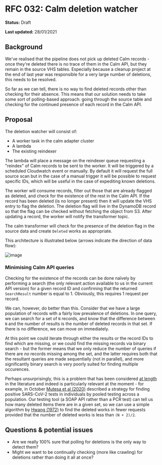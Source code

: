 # RFC 032: Calm deletion watcher

**Status:** Draft

**Last updated:** 28/01/2021

## Background

We've realised that the pipeline does not pick up deleted Calm records - once they're deleted there is no trace of them in the Calm API, but they remain in the source VHS tables. Especially because a cleanup project at the end of last year was responsible for a very large number of deletions, this needs to be resolved.

So far as we can tell, there is no way to find deleted records other than checking for their absence. This means that our solution needs to take some sort of polling-based approach: going through the source table and checking for the continued presence of each record in the Calm API.

## Proposal

The deletion watcher will consist of:

- A worker task in the calm adapter cluster
- A lambda
- The existing reindexer

The lambda will place a message on the reindexer queue requesting a "reindex" of Calm records to be sent to the worker. It will be triggered by a scheduled Cloudwatch event or manually. By default it will request the full source scan but in the case of a manual trigger it will be possible to request specific IDs, which will be useful in the case of expediting known deletions.

The worker will consume records, filter out those that are already flagged as deleted, and check for the existence of the rest in the Calm API. If the record has been deleted (is no longer present) then it will update the VHS entry to flag the deletion. The deletion flag will live in the DynamoDB record so that the flag can be checked without fetching the object from S3. After updating a record, the worker will notify the transformer topic.

The calm transformer will check for the presence of the deletion flag in the source data and create `Deleted` works as appropriate.

This architecture is illustrated below (arrows indicate the direction of data flow):

![image](https://user-images.githubusercontent.com/4429247/106171539-8da8dd00-6189-11eb-9aca-2577f1ab6ed7.png)

### Minimising Calm API queries

Checking for the existence of the records can be done naïvely by performing a search (the only relevant action available to us in the current API version) for a given record ID and confirming that the returned `SearchResult` number is equal to 1. Obviously, this requires 1 request per record.

We can, however, do better than this. Consider that we have a large population of records with a fairly low prevalence of deletions. In one query, we can search for a set of `N` records, and know that the difference between `N` and the number of results is the number of deleted records in that set. If there is no difference, we can move on immediately.

At this point we could iterate through either the results or the record IDs to find which are missing, or we could find the missing records via binary search - but the former means that we only reduce the number of queries if there are _no_ records missing among the set, and the latter requires both that the resultant queries are made sequentially (not in parallel), and more significantly binary search is very poorly suited for finding multiple occurences.

Perhaps unsurprisingly, this is a problem that has been considered [at length](https://arxiv.org/pdf/1902.06002.pdf) in the literature and indeed is particularly relevant at the moment - for example, in October [Mutesa et al (2020)](https://www.nature.com/articles/s41586-020-2885-5) described a strategy for finding positive SARS-CoV-2 tests in individuals by pooled testing across a population. Our testing tool (a SOAP API rather than a PCR test) can tell us how many deleted items there are in a given set, so we can use a simple algorithm by [Hwang (1972)](https://www.jstor.org/stable/pdf/2284447.pdf?casa_token=d7hvCvhjYyQAAAAA:zr0BQ_BVfaBPezuV5P1RlFyDO1Uo1ZMLgMGi9fXCddGcrjj8GPxc9M2jn6CBzs1fV8GT8Nbjfwj_w68RV8imdWN8SchyMahjxBwF8qDM_j90sSedVg) to find the deleted works in fewer requests provided that the number of deleted works is less than `(N + 2)/2`.

## Questions & potential issues

- Are we really 100% sure that polling for deletions is the only way to detect them?
- Might we want to be continually checking (more like crawling) for deletions rather than doing it all at once?

